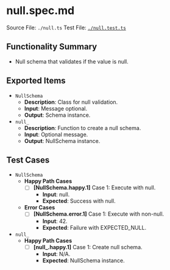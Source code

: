 # null.spec.md

Source File: `./null.ts`
Test File: [`./null.test.ts`](./null.test.ts)

## Functionality Summary
- Null schema that validates if the value is null.

## Exported Items
- `NullSchema`
    - **Description**: Class for null validation.
    - **Input**: Message optional.
    - **Output**: Schema instance.
- `null_`
    - **Description**: Function to create a null schema.
    - **Input**: Optional message.
    - **Output**: NullSchema instance.

## Test Cases
- `NullSchema`
    - **Happy Path Cases**
        - [ ] **[NullSchema.happy.1]** Case 1: Execute with null.
            - **Input**: null.
            - **Expected**: Success with null.
    - **Error Cases**
        - [ ] **[NullSchema.error.1]** Case 1: Execute with non-null.
            - **Input**: 42.
            - **Expected**: Failure with EXPECTED_NULL.
- `null_`
    - **Happy Path Cases**
        - [ ] **[null_.happy.1]** Case 1: Create null schema.
            - **Input**: N/A.
            - **Expected**: NullSchema instance.

